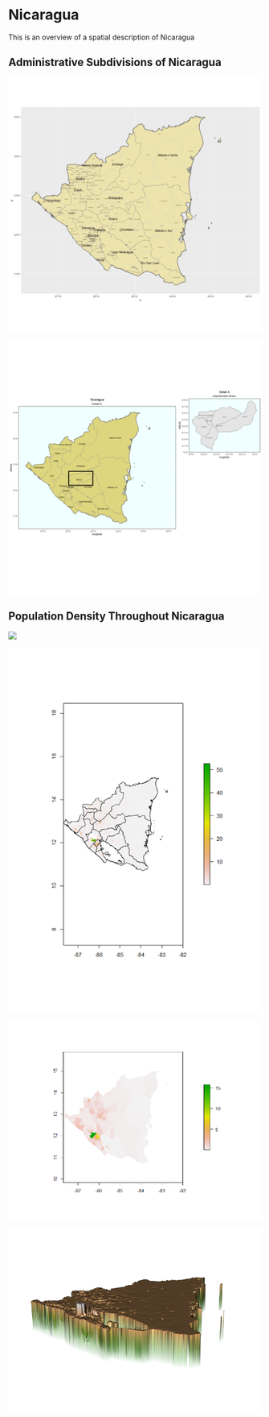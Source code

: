 # Nicaragua

This is an overview of a spatial description of Nicaragua 


## Administrative Subdivisions of Nicaragua

![](GitHubImage.png)

![](ForDaPageBitch.png)

## Population Density Throughout Nicaragua

![](nic.png)

![](Pop4Github.png)

![](Pop.Sums.png)

![](Sums3D.png)

